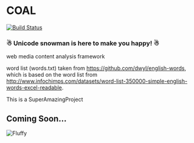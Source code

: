 # COAL
[![Build Status](https://travis-ci.com/querenker/COAL.svg?token=nVTvyvrsc5miEpbz31t1&branch=master)](https://travis-ci.com/querenker/COAL)

### ☃ Unicode snowman is here to make you happy! ☃

web media content analysis framework

word list (words.txt) taken from https://github.com/dwyl/english-words, which is based on the word list from  http://www.infochimps.com/datasets/word-list-350000-simple-english-words-excel-readable.

This is a SuperAmazingProject

## Coming Soon...
![Fluffy](http://pa1.narvii.com/5914/bd6025761c9c5b17ebf6fb06d63da1c823bd3871_hq.gif)

